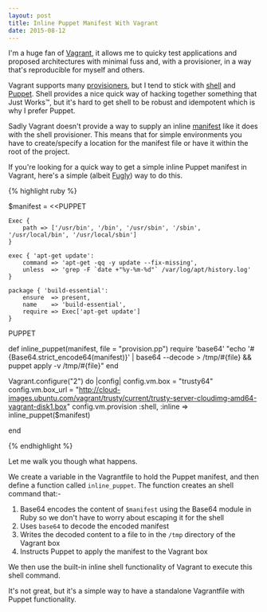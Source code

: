 ```yaml
---
layout: post
title: Inline Puppet Manifest With Vagrant
date: 2015-08-12
---
```


I'm a huge fan of [Vagrant][1], it allows me to quicky test applications and proposed architectures with minimal fuss and, with a provisioner, in a way that's reproducible for myself and others.

Vagrant supports many [provisioners][2], but I tend to stick with [shell][3] and [Puppet][4]. Shell provides a nice quick way of hacking together something that Just Works™, but it's hard to get shell to be robust and idempotent which is why I prefer Puppet.

Sadly Vagrant doesn't provide a way to supply an inline [manifest][5] like it does with the shell provisioner. This means that for simple environments you have to create/specify a location for the manifest file or have it within the root of the project.

If you're looking for a quick way to get a simple inline Puppet manifest in Vagrant, here's a simple (albeit [Fugly][6]) way to do this.

{% highlight ruby %}

$manifest = <<PUPPET

	Exec {
	    path => ['/usr/bin', '/bin', '/usr/sbin', '/sbin', '/usr/local/bin', '/usr/local/sbin']
	}

	exec { 'apt-get update':
	    command => 'apt-get -qq -y update --fix-missing',
	    unless  => 'grep -F `date +"%y-%m-%d"` /var/log/apt/history.log'
	}

	package { 'build-essential':
	    ensure  => present,
	    name    => 'build-essential',
	    require => Exec['apt-get update']
	}

PUPPET

def inline_puppet(manifest, file = "provision.pp")
	require 'base64'
	"echo '#{Base64.strict_encode64(manifest)}' | base64 --decode > /tmp/#{file} && puppet apply -v /tmp/#{file}"
end

Vagrant.configure("2") do |config|
	config.vm.box = "trusty64"
	config.vm.box_url = "http://cloud-images.ubuntu.com/vagrant/trusty/current/trusty-server-cloudimg-amd64-vagrant-disk1.box"
	config.vm.provision :shell, :inline => inline_puppet($manifest)

end

{% endhighlight %}

Let me walk you though what happens.

We create a variable in the Vagrantfile to hold the Puppet manifest, and then define a function called `inline_puppet`. The function creates an shell command that:-

1. Base64 encodes the content of `$manifest` using the Base64 module in Ruby so we don't have to worry about escaping it for the shell
2. Uses `base64` to decode the encoded manifest
3. Writes the decoded content to a file to in the `/tmp` directory of the Vagrant box
4. Instructs Puppet to apply the manifest to the Vagrant box

We then use the built-in inline shell functionality of Vagrant to execute this shell command.

It's not great, but it's a simple way to have a standalone Vagrantfile with Puppet functionality.

[1]: https://www.vagrantup.com
[2]: https://docs.vagrantup.com/v2/provisioning/index.html
[3]: https://en.wikipedia.org/wiki/Unix_shell
[4]: https://puppetlabs.com/puppet/what-is-puppet
[5]: https://docs.puppetlabs.com/pe/latest/puppet_modules_manifests.html#manifests
[6]: http://www.urbandictionary.com/define.php?term=Fugly
